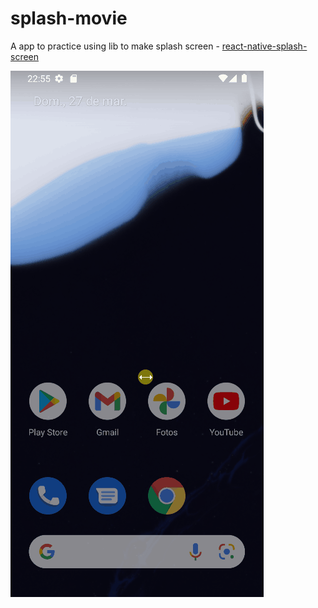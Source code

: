 # splash-movie
A app to practice using lib to make splash screen - [react-native-splash-screen](https://github.com/crazycodeboy/react-native-splash-screen)

![demo.gif](demo.gif)
